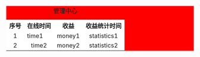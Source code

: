 
<html>
<title>zxc1
</title>
<head>
<style>
	
</style>
<script>
</script>
</head>
<body>
<table border="0px" cellspacing="1px" width="200px" cellpadding="0px" align="center" bgcolor="red">
    <caption align="top">管理中心</caption>
       <tr  bgcolor="white">
        <th>序号</th>
        <th>在线时间</th>
        <th>收益</th>
        <th>收益统计时间</th>
      </tr>
      <tr  align="center" bgcolor="white">
        <td>1</td>
        <td align="left" >time1</td>
        <td>money1</td>
        <td>statistics1</td>
      </tr>
      <tr  align="center"  bgcolor="white">
        <td>2</td>
        <td>time2</td>
        <td>money2</td>
        <td>statistics2</td>  
      </tr>
    </table>
</body>
</html>
